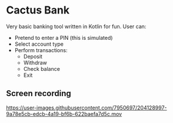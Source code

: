 # Cactus Bank

Very basic banking tool written in Kotlin for fun. User can:

- Pretend to enter a PIN (this is simulated)
- Select account type
- Perform transactions:
    - Deposit
    - Withdraw
    - Check balance
    - Exit
    
## Screen recording

https://user-images.githubusercontent.com/7950697/204128997-9a78e5cb-edcb-4a19-bf6b-622baefa7d5c.mov

